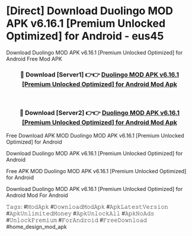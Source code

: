 # [Direct] Download Duolingo MOD APK v6.16.1 [Premium Unlocked Optimized] for Android - eus45
Download Duolingo MOD APK v6.16.1 [Premium Unlocked Optimized] for Android Free Mod APK

<div align="center">
<h3>🔴 Download [Server1] 👉👉 <a href="https://apk-comot.site?title=Duolingo_MOD_APK_v6.16.1_[Premium_Unlocked_Optimized]_for_Android">Duolingo MOD APK v6.16.1 [Premium Unlocked Optimized] for Android Mod Apk</a></h3><br>

<h3>🔴 Download [Server2] 👉👉 <a href="https://apk-comot.site?title=Duolingo_MOD_APK_v6.16.1_[Premium_Unlocked_Optimized]_for_Android">Duolingo MOD APK v6.16.1 [Premium Unlocked Optimized] for Android Mod Apk</a></h3>
</div>


Free Download APK MOD Duolingo MOD APK v6.16.1 [Premium Unlocked Optimized] for Android

Download Duolingo MOD APK v6.16.1 [Premium Unlocked Optimized] for Android 

Free APK MOD Duolingo MOD APK v6.16.1 [Premium Unlocked Optimized] for Android 

Download Duolingo MOD APK v6.16.1 [Premium Unlocked Optimized] for Android Mod For Android

𝚃𝚊𝚐𝚜: #𝙼𝚘𝚍𝙰𝚙𝚔 #𝙳𝚘𝚠𝚗𝚕𝚘𝚊𝚍𝙼𝚘𝚍𝙰𝚙𝚔 #𝙰𝚙𝚔𝙻𝚊𝚝𝚎𝚜𝚝𝚅𝚎𝚛𝚜𝚒𝚘𝚗 #𝙰𝚙𝚔𝚄𝚗𝚕𝚒𝚖𝚒𝚝𝚎𝚍𝙼𝚘𝚗𝚎𝚢 #𝙰𝚙𝚔𝚄𝚗𝚕𝚘𝚌𝚔𝙰𝚕𝚕 #𝙰𝚙𝚔𝙽𝚘𝙰𝚍𝚜 #𝚄𝚗𝚕𝚘𝚌𝚔𝙿𝚛𝚎𝚖𝚒𝚞𝚖 #𝙵𝚘𝚛𝙰𝚗𝚍𝚛𝚘𝚒𝚍 #𝙵𝚛𝚎𝚎𝙳𝚘𝚠𝚗𝚕𝚘𝚊𝚍 #home_design_mod_apk